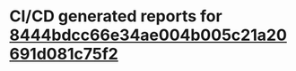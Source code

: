 # CI/CD generated reports for [8444bdcc66e34ae004b005c21a20691d081c75f2](https://github.com/hydephp/develop/commit/8444bdcc66e34ae004b005c21a20691d081c75f2)
